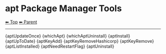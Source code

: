 # apt Package Manager Tools

<!-- TEMPLATE header 2 -->
[⬅ Top](index.md) [⬅ Parent ](../index.md)
<hr />

{aptUpdateOnce}
{whichApt}
{whichAptUninstall}
{aptInstall}
{aptUpToDate}
{aptKeyAdd}
{aptKeyRemoveHashicorp}
{aptKeyRemove}
{aptListInstalled}
{aptNeedRestartFlag}
{aptUninstall}
